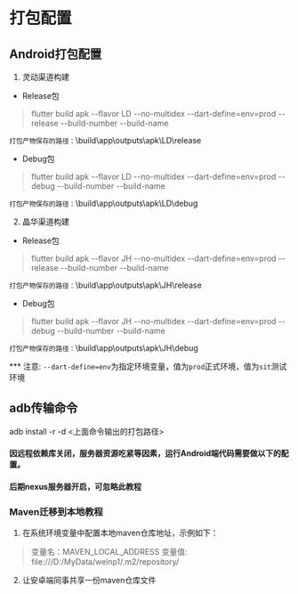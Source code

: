 # 打包配置

## Android打包配置
1. 灵动渠道构建
* Release包
> flutter build apk --flavor LD --no-multidex --dart-define=env=prod --release --build-number <versionNumber> --build-name <versionName>

`打包产物保存的路径：`\build\app\outputs\apk\LD\release

* Debug包
> flutter build apk --flavor LD --no-multidex --dart-define=env=prod --debug --build-number <versionNumber> --build-name <versionName>

`打包产物保存的路径：`\build\app\outputs\apk\LD\debug


2. 晶华渠道构建
* Release包
> flutter build apk --flavor JH --no-multidex --dart-define=env=prod --release --build-number <versionNumber> --build-name <versionName>

`打包产物保存的路径：`\build\app\outputs\apk\JH\release

* Debug包
> flutter build apk --flavor JH --no-multidex --dart-define=env=prod --debug --build-number <versionNumber> --build-name <versionName>

`打包产物保存的路径：`\build\app\outputs\apk\JH\debug

*** 注意: `--dart-define=env`为指定环境变量，值为`prod`正式环境，值为`sit`测试环境

## adb传输命令

adb install -r -d <上面命令输出的打包路径>

#### 因远程依赖库关闭，服务器资源吃紧等因素，运行Android端代码需要做以下的配置。
#### 后期nexus服务器开启，可忽略此教程
### Maven迁移到本地教程
1. 在系统环境变量中配置本地maven仓库地址，示例如下：
> 变量名：MAVEN_LOCAL_ADDRESS 变量值: file:///D:/MyData/weinp1/.m2/repository/
2. 让安卓端同事共享一份maven仓库文件